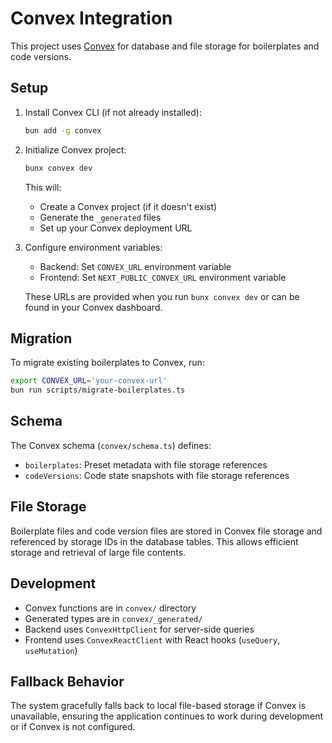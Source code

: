 # Convex Integration

This project uses [Convex](https://convex.dev) for database and file storage for boilerplates and code versions.

## Setup

1. Install Convex CLI (if not already installed):
   ```bash
   bun add -g convex
   ```

2. Initialize Convex project:
   ```bash
   bunx convex dev
   ```
   This will:
   - Create a Convex project (if it doesn't exist)
   - Generate the `_generated` files
   - Set up your Convex deployment URL

3. Configure environment variables:
   - Backend: Set `CONVEX_URL` environment variable
   - Frontend: Set `NEXT_PUBLIC_CONVEX_URL` environment variable
   
   These URLs are provided when you run `bunx convex dev` or can be found in your Convex dashboard.

## Migration

To migrate existing boilerplates to Convex, run:

```bash
export CONVEX_URL='your-convex-url'
bun run scripts/migrate-boilerplates.ts
```

## Schema

The Convex schema (`convex/schema.ts`) defines:
- `boilerplates`: Preset metadata with file storage references
- `codeVersions`: Code state snapshots with file storage references

## File Storage

Boilerplate files and code version files are stored in Convex file storage and referenced by storage IDs in the database tables. This allows efficient storage and retrieval of large file contents.

## Development

- Convex functions are in `convex/` directory
- Generated types are in `convex/_generated/`
- Backend uses `ConvexHttpClient` for server-side queries
- Frontend uses `ConvexReactClient` with React hooks (`useQuery`, `useMutation`)

## Fallback Behavior

The system gracefully falls back to local file-based storage if Convex is unavailable, ensuring the application continues to work during development or if Convex is not configured.

